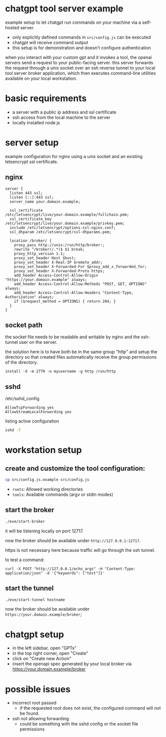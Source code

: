 # chatgpt tool server example
example setup to let chatgpt run commands on your machine via a self-hosted server.

* only explicitly defined commands in `src/config.js` can be executed
* chatgpt will receive command output
* this setup is for demonstration and doesn't configure authentication

when you interact with your custom gpt and it invokes a tool, the openai servers send a request to your public-facing server. this server forwards the request through a unix socket over an ssh reverse tunnel to your local tool server broker application, which then executes command-line utilities available on your local workstation.

# basic requirements
* a server with a public ip address and ssl certificate
* ssh access from the local machine to the server
* locally installed node.js

# server setup
example configuration for nginx using a unix socket and an existing letsencrypt ssl certificate.

## nginx
```nginx
server {
  listen 443 ssl;
  listen [::]:443 ssl;
  server_name your.domain.example;

  ssl_certificate /etc/letsencrypt/live/your.domain.example/fullchain.pem;
  ssl_certificate_key /etc/letsencrypt/live/your.domain.example/privkey.pem;
  include /etc/letsencrypt/options-ssl-nginx.conf;
  ssl_dhparam /etc/letsencrypt/ssl-dhparams.pem;

  location /broker/ {
    proxy_pass http://unix:/run/http/broker:;
    rewrite ^/broker(/.*)$ $1 break;
    proxy_http_version 1.1;
    proxy_set_header Host $host;
    proxy_set_header X-Real-IP $remote_addr;
    proxy_set_header X-Forwarded-For $proxy_add_x_forwarded_for;
    proxy_set_header X-Forwarded-Proto https;
    add_header Access-Control-Allow-Origin "https://your.domain.example" always;
    add_header Access-Control-Allow-Methods "POST, GET, OPTIONS" always;
    add_header Access-Control-Allow-Headers "Content-Type, Authorization" always;
    if ($request_method = OPTIONS) { return 204; }
  }
}
```

## socket path
the socket file needs to be readable and writable by nginx and the ssh-tunnel user on the server.

the solution here is to have both be in the same group "http" and setup the directory so that created files automatically receive the group permissions of the directory.

~~~
install -d -m 2770 -o myusername -g http /run/http
~~~

## sshd
/etc/sshd_config
~~~
AllowTcpForwarding yes
AllowStreamLocalForwarding yes
~~~

listing active configuration
```sh
sshd -T
```

# workstation setup
## create and customize the tool configuration:
```sh
cp src/config.js.example src/config.js
```

* `roots`: Allowed working directories
* `tools`: Available commands (argv or stdin modes)

## start the broker
```sh
./exe/start-broker
```

it will be listening locally on port 12717.

now the broker should be available under `http://127.0.0.1:12717`.

https is not necessary here because traffic will go through the ssh tunnel.

to test a command:
~~~
curl -X POST "http://127.0.0.1/echo_args" -H "Content-Type: application/json" -d '{"keywords": ["test"]}'
~~~

## start the tunnel
```sh
./exe/start-tunnel hostname
```

now the broker should be available under `https://your.domain.example/broker`;

# chatgpt setup
* in the left sidebar, open "GPTs"
* in the top right corner, open "Create"
* click on "Create new Action"
* insert the openapi spec generated by your local broker via https://your.domain.example/broker

# possible issues
* incorrect root passed
  * if the requested root does not exist, the configured command will not be found.
* ssh not allowing forwarding
  * could be something with the sshd config or the socket file permissions